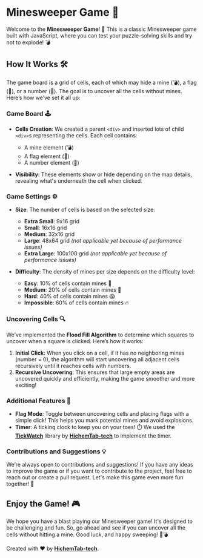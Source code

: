 # Minesweeper Game 🎉

Welcome to the **Minesweeper Game**! 🚀 This is a classic Minesweeper game built with JavaScript, where you can test your puzzle-solving skills and try not to explode! 💣

## How It Works 🛠️

The game board is a grid of cells, each of which may hide a mine (💣), a flag (🚩), or a number (🔢). The goal is to uncover all the cells without mines. Here’s how we’ve set it all up:

### Game Board 🕹️

- **Cells Creation**: We created a parent `<div>` and inserted lots of child `<div>`s representing the cells. Each cell contains:
    - A mine element (💣)
    - A flag element (🚩)
    - A number element (🔢)

- **Visibility**: These elements show or hide depending on the map details, revealing what's underneath the cell when clicked.

### Game Settings ⚙️

- **Size**: The number of cells is based on the selected size:
    - **Extra Small**: 9x16 grid
    - **Small**: 16x16 grid
    - **Medium**: 32x16 grid
    - **Large**: 48x64 grid _(not applicable yet because of performance issues)_
    - **Extra Large**: 100x100 grid _(not applicable yet because of performance issues)_

- **Difficulty**: The density of mines per size depends on the difficulty level:
    - **Easy**: 10% of cells contain mines 🌟
    - **Medium**: 20% of cells contain mines 💪
    - **Hard**: 40% of cells contain mines 😱
    - **Impossible**: 60% of cells contain mines 🔥

### Uncovering Cells 🔍

We’ve implemented the **Flood Fill Algorithm** to determine which squares to uncover when a square is clicked. Here’s how it works:

1. **Initial Click**: When you click on a cell, if it has no neighboring mines (number = 0), the algorithm will start uncovering all adjacent cells recursively until it reaches cells with numbers.
2. **Recursive Uncovering**: This ensures that large empty areas are uncovered quickly and efficiently, making the game smoother and more exciting!

### Additional Features 🎨

- **Flag Mode**: Toggle between uncovering cells and placing flags with a simple click! This helps you mark potential mines and avoid explosions.
- **Timer**: A ticking clock to keep you on your toes! ⏱️ We used the **[TickWatch](https://github.com/HichemTab-tech/TickWatch-js)** library by **[HichemTab-tech](https://github.com/HichemTab-tech)** to implement the timer.

### Contributions and Suggestions 💡

We’re always open to contributions and suggestions! If you have any ideas to improve the game or if you want to contribute to the project, feel free to reach out or create a pull request. Let's make this game even more fun together! 🎉


## Enjoy the Game! 🎮

We hope you have a blast playing our Minesweeper game! It's designed to be challenging and fun. So, go ahead and see if you can uncover all the cells without hitting a mine. Good luck, and happy sweeping! 🧹💣

Created with ❤️ by **[HichemTab-tech](https://github.com/HichemTab-tech)**.